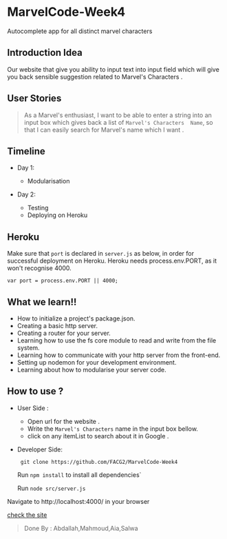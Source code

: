 # MarvelCode-Week4
Autocomplete app for all distinct marvel characters

## Introduction Idea

Our website that give you ability to input text into input field which will give you back sensible suggestion related to Marvel's  Characters .


##  User Stories

>As a Marvel's enthusiast, I want to be able to enter a string into an input box which gives back a list of  `Marvel's Characters  Name`, so that I can easily search for Marvel's  name which I want .


## Timeline

* Day 1:

   *  Modularisation

* Day 2:

  * Testing
  * Deploying on Heroku


## Heroku

Make sure that `port` is declared in `server.js` as below, in order for successful deployment on Heroku. Heroku needs process.env.PORT, as it won't recognise 4000.

`var port = process.env.PORT || 4000;`

## What we learn!!

  * How to initialize a project's package.json.
  * Creating a basic http server.
  * Creating a router for your server.
  * Learning how to use the fs core module to read and write from the file system.
  * Learning how to communicate with your http server from the front-end.
  * Setting up nodemon for your development environment.
  * Learning about how to modularise your server code.


## How to use ?
 * User Side :

    * Open url for the website .
    * Write the `Marvel's Characters` name in the  input box bellow.
    * click on any itemList to search about it in Google .


  * Developer Side:

      ` git clone https://github.com/FACG2/MarvelCode-Week4`

      Run `npm install` to install all dependencies`

      Run  `node src/server.js `

Navigate to http://localhost:4000/ in your browser

[check the site](https://marvel-week4.herokuapp.com/)

>Done By : Abdallah,Mahmoud,Aia,Salwa

